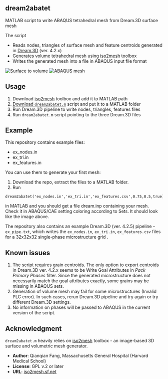 ## dream2abatet
MATLAB script to write ABAQUS tetrahedral mesh from Dream.3D surface mesh

The script

- Reads nodes, triangles of surface mesh and feature centroids generated in [Dream.3D](http://dream3d.bluequartz.net/) (ver. 4.2.x)
- Generates volume tetrahedral mesh using [iso2mesh](http://iso2mesh.sf.net) toolbox
- Writes the generated mesh into a file in ABAQUS input file format

![Surface to volume](https://farm1.staticflickr.com/678/22464316136_3b726c739e_o_d.png)
![ABAQUS mesh](https://farm6.staticflickr.com/5768/22476919562_704bd12470_o_d.png)

## Usage

1. Download [iso2mesh](http://iso2mesh.sf.net) toolbox and add it to MATLAB path
2. [Download `dream2abatet.m`](https://github.com/latmarat/dream2abatet/archive/master.zip) script and put it to a MATLAB folder
3. Run Dream.3D pipeline to write nodes, triangles, features files
4. Run `dream2abatet.m` script pointing to the three Dream.3D files

## Example

This repository contains example files:

- ex_nodes.in
- ex_tri.in
- ex_features.in

You can use them to generate your first mesh:
1. Download the repo, extract the files to a MATLAB folder.
2. Run

```
dream2abatet('ex_nodes.in','ex_tri.in','ex_features.csv',0.75,0.5,true)
```

in MATLAB and you should get a file dream.inp containing your mesh. Check it in ABAQUS/CAE setting coloring according to Sets. It should look like the image above.

The repository also contains an example Dream.3D (ver. 4.2.5) pipeline - `ex_pipe.txt`, which writes the `ex_nodes.in`, `ex_tri.in`, `ex_features.csv` files for a 32x32x32 single-phase microstructure grid .

## Known issues

1. The script requires grain centroids. The only option to export centroids in Dream.3D ver. 4.2.x seems to be Write Goal Attributes in _Pack Primary Phases_ filter. Since the generated microstructure does not necessarily match the goal attributes exactly, some grains may be missing in ABAQUS sets.
2. Generation of volume mesh may fail for some microstructures (Invalid PLC error). In such cases, rerun Dream.3D pipeline and try again or try different Dream.3D settings.
3. No information on phases will be passed to ABAQUS in the current version of the script.

## Acknowledgment

`dream2abatet.m` heavily relies on [iso2mesh](http://iso2mesh.sf.net) toolbox - an image-based 3D surface and volumetric mesh generator.

- **Author**: Qianqian Fang, Massachusetts General Hospital (Harvard Medical School)
- **License**: GPL v.2 or later
- **URL**: [iso2mesh.sf.net](http://iso2mesh.sf.net)
